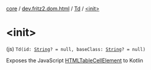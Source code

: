 [core](../../index.md) / [dev.fritz2.dom.html](../index.md) / [Td](index.md) / [&lt;init&gt;](./-init-.md)

# &lt;init&gt;

(js) `Td(id: `[`String`](https://kotlinlang.org/api/latest/jvm/stdlib/kotlin/-string/index.html)`? = null, baseClass: `[`String`](https://kotlinlang.org/api/latest/jvm/stdlib/kotlin/-string/index.html)`? = null)`

Exposes the JavaScript [HTMLTableCellElement](https://developer.mozilla.org/en/docs/Web/API/HTMLTableCellElement) to Kotlin

